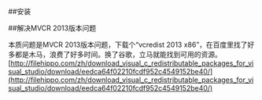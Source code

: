 
##安装

##解决MVCR 2013版本问题

本质问题是MVCR 2013版本问题，下载个“vcredist 2013 x86”，在百度里找了好多都是木马，浪费了好多时间。换了谷歌，立马就能找到可用的资源。
[http://filehippo.com/zh/download_visual_c_redistributable_packages_for_visual_studio/download/eedca64f02210fcdf952c4549152be40/](http://filehippo.com/zh/download_visual_c_redistributable_packages_for_visual_studio/download/eedca64f02210fcdf952c4549152be40/)

